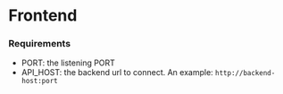 # Frontend

### Requirements

- PORT: the listening PORT
- API_HOST: the backend url to connect. An example: `http://backend-host:port`